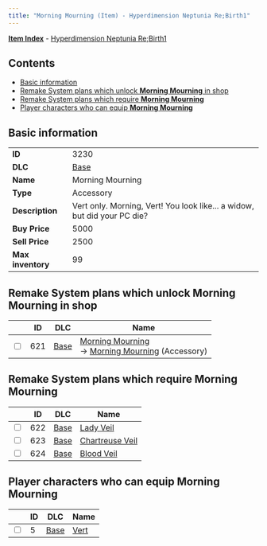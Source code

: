 ```yaml
---
title: "Morning Mourning (Item) - Hyperdimension Neptunia Re;Birth1"
---
```


[**Item Index**](/neptunia/rb1/item/index.html) - [Hyperdimension Neptunia Re;Birth1](/neptunia/rb1)

## Contents

- [Basic information](#basic-information)
- [Remake System plans which unlock **Morning Mourning** in shop](#remake-system-plans-which-unlock-morning-mourning-in-shop)
- [Remake System plans which require **Morning Mourning**](#remake-system-plans-which-require-morning-mourning)
- [Player characters who can equip **Morning Mourning**](#player-characters-who-can-equip-morning-mourning)

## Basic information

|   |   |
| -- | -- |
| **ID** | 3230 |
| **DLC** | [Base](/neptunia/rb1/dlc/1-base.html) |
| **Name** | Morning Mourning |
| **Type** | Accessory |
| **Description** | Vert only. Morning, Vert! You look like... a widow, but did your PC die? |
| **Buy Price** | 5000 |
| **Sell Price** | 2500 |
| **Max inventory** | 99 |


## Remake System plans which unlock **Morning Mourning** in shop

|    | ID | DLC | Name |
| -- | -- | --- | ---- |
| <input type="checkbox" id="rb1-remake-1-621" class="trackbox" /> | 621 | [Base](/neptunia/rb1/dlc/1-base.html) | [Morning Mourning](/neptunia/rb1/remake/1-621-morning-mourning.html)<br /> → [Morning Mourning](/neptunia/rb1/item/1-3230-morning-mourning.html) (Accessory) |


## Remake System plans which require **Morning Mourning**

|    | ID | DLC | Name |
| -- | -- | --- | ---- |
| <input type="checkbox" id="rb1-quest-1-622" class="trackbox" /> | 622 | [Base](/neptunia/rb1/dlc/1-base.html) | [Lady Veil](/neptunia/rb1/quest/1-622-lady-veil.html) |
| <input type="checkbox" id="rb1-quest-1-623" class="trackbox" /> | 623 | [Base](/neptunia/rb1/dlc/1-base.html) | [Chartreuse Veil](/neptunia/rb1/quest/1-623-chartreuse-veil.html) |
| <input type="checkbox" id="rb1-quest-1-624" class="trackbox" /> | 624 | [Base](/neptunia/rb1/dlc/1-base.html) | [Blood Veil](/neptunia/rb1/quest/1-624-blood-veil.html) |


## Player characters who can equip **Morning Mourning**

|    | ID | DLC | Name |
| -- | -- | --- | ---- |
| <input type="checkbox" id="rb1-player-1-5" class="trackbox" /> | 5 | [Base](/neptunia/rb1/dlc/1-base.html) | [Vert](/neptunia/rb1/player/1-5-vert.html) |
